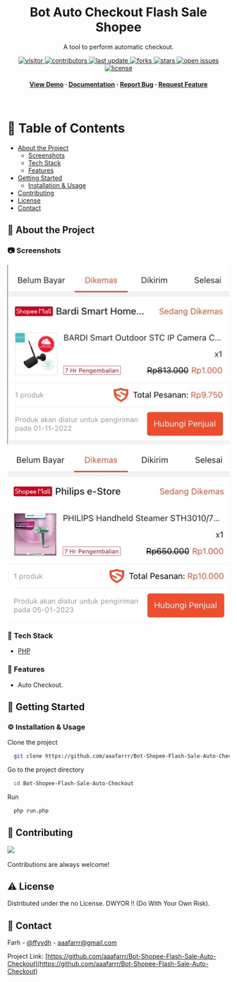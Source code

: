 <div align="center">

  <!-- <img src="assets/logo.png" alt="logo" width="200" height="auto" /> -->
  <h1>Bot Auto Checkout Flash Sale Shopee</h1>
  
  <p>
    A tool to perform automatic checkout.
  </p>
  
<!-- Badges -->
  <p>
    <a href="https://visitor-badge.glitch.me/badge?page_id=aaafarrr/Bot-Shopee-Flash-Sale-Auto-Checkout">
      <img src="https://visitor-badge.glitch.me/badge?page_id=aaafarrr/Bot-Shopee-Flash-Sale-Auto-Checkout" alt="visitor" />
    </a>
    <a href="https://github.com/aaafarrr/Bot-Shopee-Flash-Sale-Auto-Checkout/graphs/contributors">
      <img src="https://img.shields.io/github/contributors/aaafarrr/Bot-Shopee-Flash-Sale-Auto-Checkout" alt="contributors" />
    </a>
    <a href="">
      <img src="https://img.shields.io/github/last-commit/aaafarrr/Bot-Shopee-Flash-Sale-Auto-Checkout" alt="last update" />
    </a>
    <a href="https://github.com/aaafarrr/Bot-Shopee-Flash-Sale-Auto-Checkout/network/members">
      <img src="https://img.shields.io/github/forks/aaafarrr/Bot-Shopee-Flash-Sale-Auto-Checkout" alt="forks" />
    </a>
    <a href="https://github.com/aaafarrr/Bot-Shopee-Flash-Sale-Auto-Checkoutstargazers">
      <img src="https://img.shields.io/github/stars/aaafarrr/Bot-Shopee-Flash-Sale-Auto-Checkout" alt="stars" />
    </a>
    <a href="https://github.com/aaafarrr/Bot-Shopee-Flash-Sale-Auto-Checkoutissues/">
      <img src="https://img.shields.io/github/issues/aaafarrr/Bot-Shopee-Flash-Sale-Auto-Checkout" alt="open issues" />
    </a>
    <a href="https://github.com/aaafarrr/Bot-Shopee-Flash-Sale-Auto-Checkout/blob/master/LICENSE">
      <img src="https://img.shields.io/github/license/aaafarrr/Bot-Shopee-Flash-Sale-Auto-Checkout.svg" alt="license" />
    </a>
  </p>
   
  <h4>
    <a href="https://github.com/aaafarrr/Bot-Shopee-Flash-Sale-Auto-Checkout">View Demo</a>
    <span> · </span>
    <a href="https://github.com/aaafarrr/Bot-Shopee-Flash-Sale-Auto-Checkout">Documentation</a>
    <span> · </span>
    <a href="https://github.com/aaafarrr/Bot-Shopee-Flash-Sale-Auto-Checkout/issues/">Report Bug</a>
    <span> · </span>
    <a href="https://github.com/aaafarrr/Bot-Shopee-Flash-Sale-Auto-Checkout/issues/">Request Feature</a>
  </h4>
</div>

<br />

<!-- Table of Contents -->
# :notebook_with_decorative_cover: Table of Contents

- [About the Project](#star2-about-the-project)
  * [Screenshots](#camera-screenshots)
  * [Tech Stack](#space_invader-tech-stack)
  * [Features](#dart-features)
- [Getting Started](#toolbox-getting-started)
  * [Installation & Usage](#gear-installation)
- [Contributing](#wave-contributing)
- [License](#warning-license)
- [Contact](#handshake-contact)

  

<!-- About the Project -->
## :star2: About the Project


<!-- Screenshots -->
### :camera: Screenshots

<div align="center"> 
  <img src="https://raw.githubusercontent.com/aaafarrr/Bot-Shopee-Flash-Sale-Auto-Checkout/main/CCTV.jpeg" alt="screenshot" />
  <img src="https://raw.githubusercontent.com/aaafarrr/Bot-Shopee-Flash-Sale-Auto-Checkout/main/Steamer.jpeg" alt="screenshot" />
</div>


<!-- TechStack -->
### :space_invader: Tech Stack

- [PHP](https://www.php.net/)

<!-- Features -->
### :dart: Features

- Auto Checkout.

<!-- Getting Started -->
## 	:toolbox: Getting Started

<!-- Installation -->
### :gear: Installation & Usage

Clone the project

```bash
  git clone https://github.com/aaafarrr/Bot-Shopee-Flash-Sale-Auto-Checkout.git
```

Go to the project directory

```bash
  cd Bot-Shopee-Flash-Sale-Auto-Checkout
```

Run 

```bash
  php run.php
```

<!-- Contributing -->
## :wave: Contributing

<a href="https://github.com/aaafarrr/Bot-Shopee-Flash-Sale-Auto-Checkout/graphs/contributors">
  <img src="https://contrib.rocks/image?repo=aaafarrr/Bot-Shopee-Flash-Sale-Auto-Checkout" />
</a>

Contributions are always welcome!


<!-- License -->
## :warning: License

Distributed under the no License. DWYOR !! (Do With Your Own Risk).


<!-- Contact -->
## :handshake: Contact

Farh - [@ffyydh](https://www.instagram.com/ffyydh/) - aaafarrr@gmail.com

Project Link: [https://github.com/aaafarrr/Bot-Shopee-Flash-Sale-Auto-Checkout](https://github.com/aaafarrr/Bot-Shopee-Flash-Sale-Auto-Checkout)